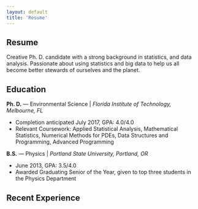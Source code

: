 ```yaml
---
layout: default
title: 'Resume'
---
```


## Resume

Creative Ph. D. candidate with a strong background in statistics, and data analysis. Passionate about using statistics and big data to help us all become better stewards of ourselves and the planet.

## Education

**Ph. D.** — Environmental Science | _Florida Institute of Technology, Melbourne, FL_

* Completion anticipated July 2017, GPA: 4.0/4.0
* Relevant Coursework: Applied Statistical Analysis, Mathematical Statistics, Numerical Methods for PDEs, Data Structures and Programming, Advanced Programming

**B.S.** — Physics | _Portland State University, Portland, OR_

* June 2013, GPA: 3.5/4.0
* Awarded Graduating Senior of the Year, given to top three students in the Physics Department

## Recent Experience

